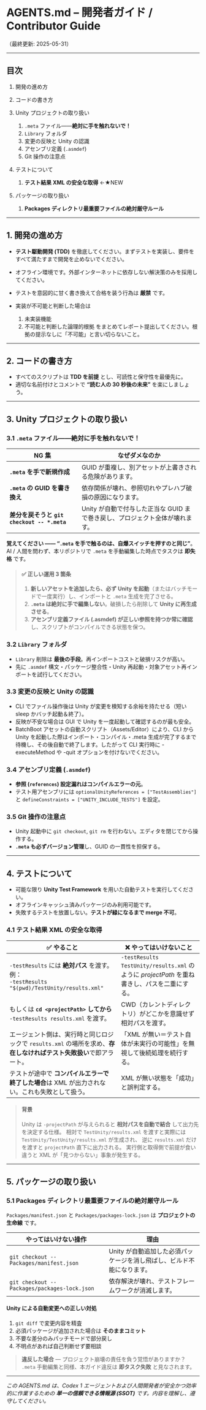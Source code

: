 # AGENTS.md – 開発者ガイド / Contributor Guide

（最終更新: 2025-05-31）

---

## 目次

1. 開発の進め方
2. コードの書き方
3. Unity プロジェクトの取り扱い

   1. `.meta` ファイル――**絶対に手を触れないで！**
   2. `Library` フォルダ
   3. 変更の反映と Unity の認識
   4. アセンブリ定義 (`.asmdef`)
   5. Git 操作の注意点
4. テストについて

   1. **テスト結果 XML の安全な取得** ←★NEW
5. パッケージの取り扱い

   1. **Packages ディレクトリ最重要ファイルの絶対厳守ルール**

---

## 1. 開発の進め方

* **テスト駆動開発 (TDD)** を徹底してください。まずテストを実装し、要件をすべて満たすまで開発を止めないでください。
* オフライン環境です。外部インターネットに依存しない解決策のみを採用してください。
* テストを意図的に甘く書き換えて合格を装う行為は **厳禁** です。
* 実装が不可能と判断した場合は

  1. 未実装機能
  2. 不可能と判断した論理的根拠
     をまとめてレポート提出してください。根拠の提示なしに「不可能」と言い切らないこと。

---

## 2. コードの書き方

* すべてのスクリプトは **TDD を前提** とし、可読性と保守性を最優先に。
* 適切な名前付けとコメントで **“読む人の 30 秒後の未来”** を楽にしましょう。

---

## 3. Unity プロジェクトの取り扱い

### 3.1 `.meta` ファイル――**絶対に手を触れないで！**

| NG 集                                 | なぜダメなのか                                      |
| ------------------------------------ | -------------------------------------------- |
| **`.meta` を手で新規作成**                  | GUID が重複し、別アセットが上書きされる危険があります。               |
| **`.meta` の GUID を書き換え**             | 依存関係が壊れ、参照切れやプレハブ破損の原因になります。                 |
| **差分を戻そうと `git checkout -- *.meta`** | Unity が自動で付与した正当な GUID まで巻き戻し、プロジェクト全体が壊れます。 |

**覚えてください ―― “`.meta` を手で触るのは、自爆スイッチを押すのと同じ”**。
AI / 人間を問わず、本リポジトリで `.meta` を手動編集した時点でタスクは **即失格** です。

> #### ✅ 正しい運用 3 箇条
>
> 1. **新しいアセットを追加したら、必ず Unity を起動**（またはバッチモードで一度実行）し、インポートと `.meta` 生成を完了させる。
> 2. **`.meta` は絶対に手で編集しない**。破損したら削除して **Unity に再生成させる**。
> 3. **アセンブリ定義ファイル (.asmdef) が正しい参照を持つか常に確認**し、スクリプトがコンパイルできる状態を保つ。

### 3.2 `Library` フォルダ

* `Library` 削除は **最後の手段**。再インポートコストと破損リスクが高い。
* 先に `.asmdef` 構文・パッケージ整合性・Unity 再起動・対象アセット再インポートを試行してください。

### 3.3 変更の反映と Unity の認識

* CLI でファイル操作後は Unity が変更を検知する余裕を持たせる（短い sleep かバッチ起動＆終了）。
* 反映が不安な場合は GUI で Unity を一度起動して確認するのが最も安全。
* BatchBoot アセットの自動スクリプト（Assets/Editor）により、CLI から Unity を起動した際はインポート・コンパイル・.meta 生成が完了するまで待機し、その後自動で終了します。したがって CLI 実行時に -executeMethod や -quit オプションを付けないでください。

### 3.4 アセンブリ定義 (`.asmdef`)

* **参照 (`references`) 設定漏れはコンパイルエラーの元**。
* テスト用アセンブリには `optionalUnityReferences = ["TestAssemblies"]` と
  `defineConstraints = ["UNITY_INCLUDE_TESTS"]` を設定。

### 3.5 Git 操作の注意点

* Unity 起動中に `git checkout`, `git rm` を行わない。エディタを閉じてから操作する。
* **`.meta` も必ずバージョン管理**し、GUID の一貫性を担保する。

---

## 4. テストについて

* 可能な限り **Unity Test Framework** を用いた自動テストを実行してください。
* オフラインキャッシュ済みパッケージのみ利用可能です。
* 失敗するテストを放置しない。**テストが緑になるまで merge 不可**。

### 4.1 **テスト結果 XML の安全な取得**

| ✅ やること                                                                             | ❌ やってはいけないこと                                                             |
| ---------------------------------------------------------------------------------- | ------------------------------------------------------------------------ |
| `-testResults` には **絶対パス** を渡す。例：<br>`-testResults "$(pwd)/TestUnity/results.xml"` | `-testResults TestUnity/results.xml` のように *projectPath* を重ね書きし、パスを二重にする。 |
| もしくは **`cd <projectPath>` してから** `-testResults results.xml` を渡す。                   | CWD（カレントディレクトリ）がどこかを意識せず相対パスを渡す。                                         |
| エージェント側は、実行時と同じロジックで `results.xml` の場所を求め、**存在しなければテスト失敗扱い**で即アラート。                | 「XML が無い＝テスト自体が未実行の可能性」を無視して後続処理を続行する。                                   |
| テストが途中で **コンパイルエラーで終了した場合**は XML が出力されない。これも失敗として扱う。                               | XML が無い状態を「成功」と誤判定する。                                                    |

> #### 背景
>
> Unity は `-projectPath` が与えられると **相対パスを自動で結合** して出力先を決定する仕様。
> 相対で `TestUnity/results.xml` を渡すと実際には `TestUnity/TestUnity/results.xml` が生成され、
> 逆に `results.xml` だけを渡すと `projectPath` 直下に出力される。
> 実行側と取得側で前提が食い違うと XML が「見つからない」事象が発生する。

---

## 5. パッケージの取り扱い

### 5.1 **Packages ディレクトリ最重要ファイルの絶対厳守ルール**

`Packages/manifest.json` と `Packages/packages-lock.json` は **プロジェクトの生命線** です。

| **やってはいけない操作**                                | **理由**                                 |
| --------------------------------------------- | -------------------------------------- |
| `git checkout -- Packages/manifest.json`      | Unity が自動追加した必須パッケージを消し飛ばし、ビルド不能になります。 |
| `git checkout -- Packages/packages-lock.json` | 依存解決が壊れ、テストフレームワークが消滅します。              |

#### Unity による自動変更への正しい対処

1. `git diff` で変更内容を精査
2. 必須パッケージが追加された場合は **そのままコミット**
3. 不要な差分のみパッチモードで部分戻し
4. 不明点があれば自己判断せず要相談

> **違反した場合** — プロジェクト崩壊の責任を負う覚悟がありますか？
> `.meta` 手動編集と同様、本ガイド違反は **即タスク失敗** と見なされます。

---

*この AGENTS.md は、Codex 1 エージェントおよび人間開発者が安全かつ効率的に作業するための **単一の信頼できる情報源 (SSOT)** です。内容を理解し、遵守してください。*
